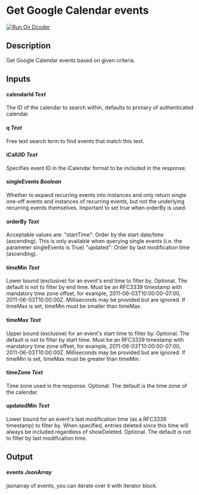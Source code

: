 # Get Google Calendar events
[![Run On Dcoder](https://static-content.dcoder.tech/dcoder-assets/run-on-dcoder.svg)](https://code.dcoder.tech/feed/block/60900d178c6e1d205b73c5c0)

## Description
Get Google Calendar events based on given criteria.

## Inputs
#### **calendarId**  *Text*
The ID of the calendar to search within, defaults to primary of authenticated calendar.
#### **q**  *Text*
Free text search term to find events that match this text.
#### **iCalUID**  *Text*
Specifies event ID in the iCalendar format to be included in the response.
#### **singleEvents**  *Boolean*
Whether to expand recurring events into instances and only return single one-off events and instances of recurring events, but not the underlying recurring events themselves.
Important to set true when orderBy is used.
#### **orderBy**  *Text*
Acceptable values are:
"startTime": Order by the start date/time (ascending). This is only available when querying single events (i.e. the parameter singleEvents is True)
"updated": Order by last modification time (ascending).
#### **timeMin**  *Text*
Lower bound (exclusive) for an event's end time to filter by. Optional. The default is not to filter by end time. Must be an RFC3339 timestamp with mandatory time zone offset, for example, 2011-06-03T10:00:00-07:00, 2011-06-03T10:00:00Z. Milliseconds may be provided but are ignored. If timeMax is set, timeMin must be smaller than timeMax.
#### **timeMax**  *Text*
Upper bound (exclusive) for an event's start time to filter by. Optional. The default is not to filter by start time. Must be an RFC3339 timestamp with mandatory time zone offset, for example, 2011-06-03T10:00:00-07:00, 2011-06-03T10:00:00Z. Milliseconds may be provided but are ignored. If timeMin is set, timeMax must be greater than timeMin.
#### **timeZone**  *Text*
Time zone used in the response. Optional. The default is the time zone of the calendar.
#### **updatedMin**  *Text*
Lower bound for an event's last modification time (as a RFC3339 timestamp) to filter by. When specified, entries deleted since this time will always be included regardless of showDeleted. Optional. The default is not to filter by last modification time.

## Output
#### **events**  *JsonArray*
jsonarray of events, you can iterate over it with iterator block.

